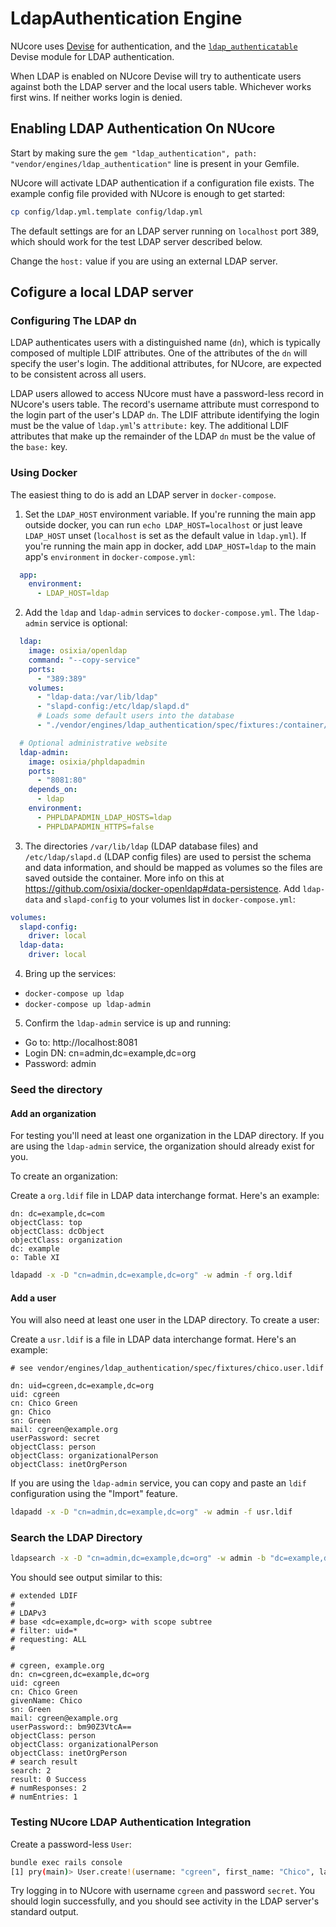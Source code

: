 # LdapAuthentication Engine

NUcore uses [Devise](https://github.com/plataformatec/devise) for authentication,
and the [`ldap_authenticatable`](https://github.com/cschiewek/devise_ldap_authenticatable)
Devise module for LDAP authentication.

When LDAP is enabled on NUcore Devise will try to authenticate users against
both the LDAP server and the local users table. Whichever works first wins.
If neither works login is denied.

## Enabling LDAP Authentication On NUcore

Start by making sure the `gem "ldap_authentication", path: "vendor/engines/ldap_authentication"`
line is present in your Gemfile.

NUcore will activate LDAP authentication if a configuration file exists.
The example config file provided with NUcore is enough to get started:

```bash
cp config/ldap.yml.template config/ldap.yml
```

The default settings are for an LDAP server running on `localhost` port 389,
which should work for the test LDAP server described below.

Change the `host:` value if you are using an external LDAP server.

## Cofigure a local LDAP server

### Configuring The LDAP dn

LDAP authenticates users with a distinguished name (`dn`), which is typically
composed of multiple LDIF attributes. One of the attributes of the `dn` will
specify the user's login. The additional attributes, for NUcore, are expected
to be consistent across all users.

LDAP users allowed to access NUcore must have a password-less record in
NUcore's users table. The record's username attribute must correspond to the
login part of the user's LDAP `dn`. The LDIF attribute identifying the login
must be the value of `ldap.yml`'s `attribute:` key.
The additional LDIF attributes that make up the remainder of the LDAP `dn` must
be the value of the `base:` key.

### Using Docker

The easiest thing to do is add an LDAP server in `docker-compose`.

1. Set the `LDAP_HOST` environment variable.  If you're running the main app outside docker, you can run `echo LDAP_HOST=localhost` or just leave `LDAP_HOST` unset (`localhost` is set as the default value in `ldap.yml`).  If you're running the main app in docker, add `LDAP_HOST=ldap` to the main app's `environment` in `docker-compose.yml`:

```yaml
  app:
    environment:
      - LDAP_HOST=ldap
```

2. Add the `ldap` and `ldap-admin` services to `docker-compose.yml`.  The `ldap-admin` service is optional:

```yaml
  ldap:
    image: osixia/openldap
    command: "--copy-service"
    ports:
      - "389:389"
    volumes:
      - "ldap-data:/var/lib/ldap"
      - "slapd-config:/etc/ldap/slapd.d"
      # Loads some default users into the database
      - "./vendor/engines/ldap_authentication/spec/fixtures:/container/service/slapd/assets/config/bootstrap/ldif/custom"

  # Optional administrative website
  ldap-admin:
    image: osixia/phpldapadmin
    ports:
      - "8081:80"
    depends_on:
      - ldap
    environment:
      - PHPLDAPADMIN_LDAP_HOSTS=ldap
      - PHPLDAPADMIN_HTTPS=false
```

3. The directories `/var/lib/ldap` (LDAP database files) and `/etc/ldap/slapd.d` (LDAP config files) are used to persist the schema and data information, and should be mapped as volumes so the files are saved outside the container.  More info on this at https://github.com/osixia/docker-openldap#data-persistence.  Add `ldap-data` and `slapd-config` to your volumes list in `docker-compose.yml`:

```yaml
volumes:
  slapd-config:
    driver: local
  ldap-data:
    driver: local
```

4. Bring up the services:
* `docker-compose up ldap`
* `docker-compose up ldap-admin`

5. Confirm the `ldap-admin` service is up and running:
* Go to: http://localhost:8081
* Login DN: cn=admin,dc=example,dc=org
* Password: admin

### Seed the directory

#### Add an organization

For testing you'll need at least one organization in the LDAP directory. If you are using
the `ldap-admin` service, the organization should already exist for you.

To create an organization:

Create a `org.ldif` file in LDAP data interchange format. Here's an example:

```
dn: dc=example,dc=com
objectClass: top
objectClass: dcObject
objectClass: organization
dc: example
o: Table XI
```

```bash
ldapadd -x -D "cn=admin,dc=example,dc=org" -w admin -f org.ldif
```

#### Add a user

You will also need at least one user in the LDAP directory. To create a user:

Create a `usr.ldif` is a file in LDAP data interchange format. Here's an example:

```
# see vendor/engines/ldap_authentication/spec/fixtures/chico.user.ldif

dn: uid=cgreen,dc=example,dc=org
uid: cgreen
cn: Chico Green
gn: Chico
sn: Green
mail: cgreen@example.org
userPassword: secret
objectClass: person
objectClass: organizationalPerson
objectClass: inetOrgPerson
```

If you are using the `ldap-admin` service, you can copy and paste an `ldif` configuration
using the "Import" feature.

```bash
ldapadd -x -D "cn=admin,dc=example,dc=org" -w admin -f usr.ldif
```

### Search the LDAP Directory

```bash
ldapsearch -x -D "cn=admin,dc=example,dc=org" -w admin -b "dc=example,dc=org" "uid=*"
```

You should see output similar to this:

```
# extended LDIF
#
# LDAPv3
# base <dc=example,dc=org> with scope subtree
# filter: uid=*
# requesting: ALL
#

# cgreen, example.org
dn: cn=cgreen,dc=example,dc=org
uid: cgreen
cn: Chico Green
givenName: Chico
sn: Green
mail: cgreen@example.org
userPassword:: bm90Z3VtcA==
objectClass: person
objectClass: organizationalPerson
objectClass: inetOrgPerson
# search result
search: 2
result: 0 Success
# numResponses: 2
# numEntries: 1
```

### Testing NUcore LDAP Authentication Integration

Create a password-less `User`:

```bash
bundle exec rails console
[1] pry(main)> User.create!(username: "cgreen", first_name: "Chico", last_name: "Green", email: "cgreen@example.org")
```

Try logging in to NUcore with username `cgreen` and password `secret`.
You should login successfully, and you should see activity in the LDAP server's
standard output.
